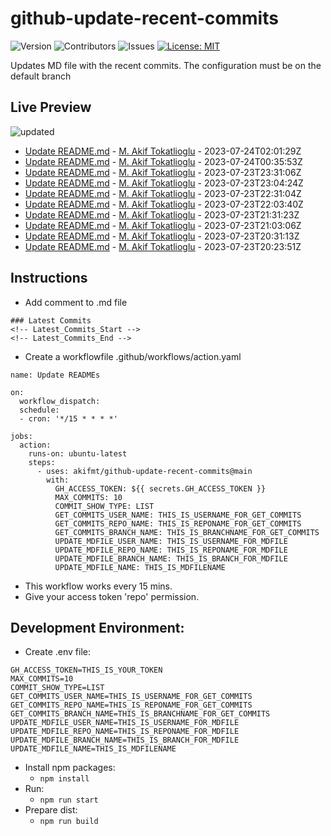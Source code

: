 # github-update-recent-commits

![Version](https://img.shields.io/github/v/release/AAAAA/AAAAA?color=blue)
![Contributors](https://img.shields.io/github/contributors/AAAAA/AAAAA?color=dark-green) ![Issues](https://img.shields.io/github/issues/AAAAA/AAAAA) [![License: MIT](https://img.shields.io/badge/license-MIT-blue)](#)

Updates MD file with the recent commits. The configuration must be on the default branch

## Live Preview
<!-- Latest_Commits_Start -->
![updated](https://img.shields.io/badge/Updated-Mon%20Jul%2024%202023%2002%3A44%3A12%20GMT%2B0000%20(Coordinated%20Universal%20Time)-blue.svg)
- [Update README.md](https://github.com/akifmt/github-update-recent-commits/commit/b12ab7fef0377c2849f41347965386cb74032a43) - [M. Akif Tokatlioglu](mailto:akifmt@gmail.com) - 2023-07-24T02:01:29Z 
- [Update README.md](https://github.com/akifmt/github-update-recent-commits/commit/67bd899c7e7e83e0954a0e5476b68d6fb5efd642) - [M. Akif Tokatlioglu](mailto:akifmt@gmail.com) - 2023-07-24T00:35:53Z 
- [Update README.md](https://github.com/akifmt/github-update-recent-commits/commit/42469feec1e91210847cd551ade5e4b2af489b9a) - [M. Akif Tokatlioglu](mailto:akifmt@gmail.com) - 2023-07-23T23:31:06Z 
- [Update README.md](https://github.com/akifmt/github-update-recent-commits/commit/ff46b1a3dcad89c73afbefac2d6e4c679fea0560) - [M. Akif Tokatlioglu](mailto:akifmt@gmail.com) - 2023-07-23T23:04:24Z 
- [Update README.md](https://github.com/akifmt/github-update-recent-commits/commit/f171576aaae81ace35b0fd0b005476698bd25879) - [M. Akif Tokatlioglu](mailto:akifmt@gmail.com) - 2023-07-23T22:31:04Z 
- [Update README.md](https://github.com/akifmt/github-update-recent-commits/commit/cf4b97e00a56a684750ce8e5042be0ddb4d01e30) - [M. Akif Tokatlioglu](mailto:akifmt@gmail.com) - 2023-07-23T22:03:40Z 
- [Update README.md](https://github.com/akifmt/github-update-recent-commits/commit/ad2ce4a7fd275a09222391a00113a392c76b3771) - [M. Akif Tokatlioglu](mailto:akifmt@gmail.com) - 2023-07-23T21:31:23Z 
- [Update README.md](https://github.com/akifmt/github-update-recent-commits/commit/6ee14ef19126ad6310822dffd55eaea3e4bb5f59) - [M. Akif Tokatlioglu](mailto:akifmt@gmail.com) - 2023-07-23T21:03:06Z 
- [Update README.md](https://github.com/akifmt/github-update-recent-commits/commit/58f33eb2e8c6312479ca5f94532fb230bc33a253) - [M. Akif Tokatlioglu](mailto:akifmt@gmail.com) - 2023-07-23T20:31:13Z 
- [Update README.md](https://github.com/akifmt/github-update-recent-commits/commit/64f0bb10bf0d3605bcd1d97e09d7ffa8c18cbaa7) - [M. Akif Tokatlioglu](mailto:akifmt@gmail.com) - 2023-07-23T20:23:51Z 
<!-- Latest_Commits_End -->

## Instructions
- Add comment to .md file
```
### Latest Commits
<!-- Latest_Commits_Start -->
<!-- Latest_Commits_End -->
```
- Create a workflowfile .github/workflows/action.yaml
```
name: Update READMEs

on:
  workflow_dispatch:
  schedule:
  - cron: '*/15 * * * *'
  
jobs:
  action:
    runs-on: ubuntu-latest
    steps:
      - uses: akifmt/github-update-recent-commits@main
        with:
          GH_ACCESS_TOKEN: ${{ secrets.GH_ACCESS_TOKEN }}
          MAX_COMMITS: 10
          COMMIT_SHOW_TYPE: LIST
          GET_COMMITS_USER_NAME: THIS_IS_USERNAME_FOR_GET_COMMITS
          GET_COMMITS_REPO_NAME: THIS_IS_REPONAME_FOR_GET_COMMITS
          GET_COMMITS_BRANCH_NAME: THIS_IS_BRANCHNAME_FOR_GET_COMMITS
          UPDATE_MDFILE_USER_NAME: THIS_IS_USERNAME_FOR_MDFILE
          UPDATE_MDFILE_REPO_NAME: THIS_IS_REPONAME_FOR_MDFILE
          UPDATE_MDFILE_BRANCH_NAME: THIS_IS_BRANCH_FOR_MDFILE
          UPDATE_MDFILE_NAME: THIS_IS_MDFILENAME
```
- This workflow works every 15 mins.
- Give your access token 'repo' permission.

## Development Environment:
- Create .env file:
```
GH_ACCESS_TOKEN=THIS_IS_YOUR_TOKEN
MAX_COMMITS=10
COMMIT_SHOW_TYPE=LIST
GET_COMMITS_USER_NAME=THIS_IS_USERNAME_FOR_GET_COMMITS
GET_COMMITS_REPO_NAME=THIS_IS_REPONAME_FOR_GET_COMMITS
GET_COMMITS_BRANCH_NAME=THIS_IS_BRANCHNAME_FOR_GET_COMMITS
UPDATE_MDFILE_USER_NAME=THIS_IS_USERNAME_FOR_MDFILE
UPDATE_MDFILE_REPO_NAME=THIS_IS_REPONAME_FOR_MDFILE
UPDATE_MDFILE_BRANCH_NAME=THIS_IS_BRANCH_FOR_MDFILE
UPDATE_MDFILE_NAME=THIS_IS_MDFILENAME
```
- Install npm packages:
	- ```npm install```
- Run:
	- ```npm run start```
- Prepare dist:
	- ```npm run build```
